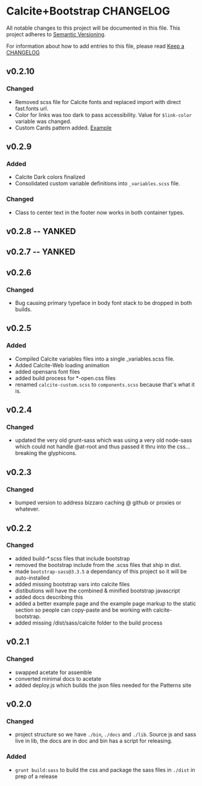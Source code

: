 # Calcite+Bootstrap CHANGELOG
All notable changes to this project will be documented in this file.
This project adheres to [Semantic Versioning](http://semver.org/).

For information about how to add entries to this file, please read [Keep a CHANGELOG](http://keepachangelog.com/)

## v0.2.10
### Changed
- Removed scss file for Calcite fonts and replaced import with direct fast.fonts url.
- Color for links was too dark to pass accessibility. Value for `$link-color` variable was changed.
- Custom Cards pattern added. [Example](http://esri.github.io/calcite-bootstrap/examples/#card)

## v0.2.9 
### Added
- Calcite Dark colors finalized
- Consolidated custom variable definitions into `_variables.scss` file.
### Changed
- Class to center text in the footer now works in both container types.

## v0.2.8 -- YANKED

## v0.2.7 -- YANKED

## v0.2.6
### Changed
- Bug causing primary typeface in body font stack to be dropped in both builds.

## v0.2.5
### Added
- Compiled Calcite variables files into a single _variables.scss file.
- Added Calcite-Web loading animation
- added opensans font files
- added build process for *-open.css files
- renamed `calcite-custom.scss` to `components.scss` because that's what it is.

## v0.2.4
### Changed
- updated the very old grunt-sass which was using a very old node-sass which could not handle @at-root and thus passed it thru into the css... breaking the glyphicons. 

## v0.2.3
### Changed
- bumped version to address bizzaro caching @ github or proxies or whatever.

## v0.2.2
### Changed
- added build-*.scss files that include bootstrap
- removed the bootstrap include from the .scss files that ship in dist.
- made `bootstrap-sass@3.3.5` a dependancy of this project so it will be auto-installed
- added missing bootstrap vars into calcite files
- distibutions will have the combined & minified bootstrap javascript
- added docs describing this
- added a better example page and the example page markup to the static section so people can copy-paste and be working with calcite-bootstrap.
- added missing /dist/sass/calcite folder to the build process

## v0.2.1
### Changed
- swapped acetate for assemble
- converted minimal docs to acetate
- added deploy.js which builds the json files needed for the Patterns site

## v0.2.0

### Changed
- project structure so we have `./bin`, `./docs` and `./lib`. Source js and sass live in lib, the docs are in doc and bin has a script for releasing.

### Added
- `grunt build:sass` to build the css and package the sass files in `./dist` in prep of a release
